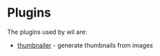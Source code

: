 # Plugins

The plugins used by wil are:

* [thumbnailer][thumbnailer] - generate thumbnails from images

[thumbnailer]: https://github.com/getpelican/pelican-plugins/tree/master/thumbnailer
